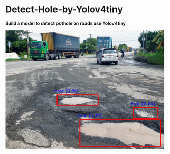 # Detect-Hole-by-Yolov4tiny
**Build a model to detect pothole on roads use Yolov4tiny**

<img src="./images/output.jpg" width="500">
